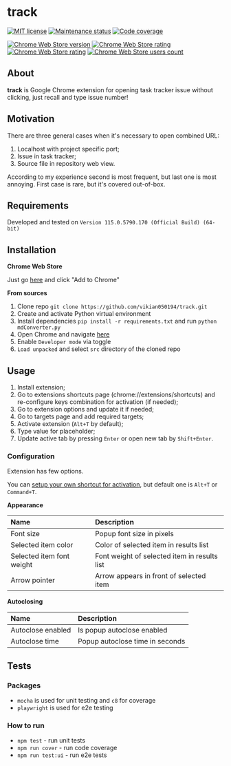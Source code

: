 # track

[![MIT license][license-badge]][license-url]
[![Maintenance status][status-badge]][status-url]
[![Code coverage][coverage-badge]][coverage-url]

[![Chrome Web Store version][store-version-badge]][store-version-url]
[![Chrome Web Store rating][store-rating-badge]][store-rating-url]
[![Chrome Web Store rating][store-stars-badge]][store-stars-url]
[![Chrome Web Store users count][store-users-badge]][store-users-url]

## About

**track** is Google Chrome extension for opening task tracker issue without clicking, just recall and type issue number!

## Motivation

There are three general cases when it's necessary to open combined URL:
1. Localhost with project specific port;
2. Issue in task tracker;
3. Source file in repository web view.

According to my experience second is most frequent, but last one is most annoying. First case is rare, but it's covered out-of-box.

## Requirements

Developed and tested on `Version 115.0.5790.170 (Official Build) (64-bit)`

## Installation

**Chrome Web Store**

Just go [here][store-version-url] and click "Add to Chrome"

**From sources**

1. Clone repo `git clone https://github.com/vikian050194/track.git`
2. Create and activate Python virtual environment
3. Install dependencies `pip install -r requirements.txt` and run `python mdConverter.py`
4. Open Chrome and navigate [here](chrome://extensions/)
5. Enable `Developer mode` via toggle
6. `Load unpacked` and select `src` directory of the cloned repo

## Usage

1. Install extension;
2. Go to extensions shortcuts page (chrome://extensions/shortcuts) and re-configure keys combination for activation (if needed);
3. Go to extension options and update it if needed;
4. Go to targets page and add required targets;
5. Activate extension (`Alt+T` by default);
6. Type value for placeholder;
7. Update active tab by pressing `Enter` or open new tab by `Shift+Enter`.

### Configuration

Extension has few options.

You can [setup your own shortcut for activation](chrome://extensions/shortcuts), but default one is `Alt+T` or `Command+T`.

**Appearance**

| Name | Description |
| :--- | :--- |
| Font size | Popup font size in pixels |
| Selected item color | Color of selected item in results list |
| Selected item font weight | Font weight of selected item in results list |
| Arrow pointer | Arrow appears in front of selected item |

**Autoclosing**

| Name | Description |
| :--- | :--- |
| Autoclose enabled | Is popup autoclose enabled |
| Autoclose time | Popup autoclose time in seconds |

## Tests

### Packages

- `mocha` is used for unit testing and `c8` for coverage
- `playwright` is used for e2e testing

### How to run

- `npm test` - run unit tests
- `npm run cover` - run code coverage
- `npm run test:ui` - run e2e tests

[warp-url]: https://github.com/vikian050194/warp

[status-url]: https://github.com/vikian050194/track/pulse
[status-badge]: https://img.shields.io/github/last-commit/vikian050194/track.svg

[license-url]: https://github.com/vikian050194/track/blob/master/LICENSE
[license-badge]: https://img.shields.io/github/license/vikian050194/track.svg

[coverage-url]: https://codecov.io/gh/vikian050194/track
[coverage-badge]: https://img.shields.io/codecov/c/github/vikian050194/track

[store-version-url]: https://chrome.google.com/webstore/detail/track/mpkodpbohnmbjfbeihcbnddbbagklpni
[store-version-badge]: https://img.shields.io/chrome-web-store/v/mpkodpbohnmbjfbeihcbnddbbagklpni

[store-rating-url]: https://chrome.google.com/webstore/detail/track/mpkodpbohnmbjfbeihcbnddbbagklpni
[store-rating-badge]: https://img.shields.io/chrome-web-store/rating/mpkodpbohnmbjfbeihcbnddbbagklpni

[store-stars-url]: https://chrome.google.com/webstore/detail/track/mpkodpbohnmbjfbeihcbnddbbagklpni
[store-stars-badge]: https://img.shields.io/chrome-web-store/stars/mpkodpbohnmbjfbeihcbnddbbagklpni

[store-users-url]: https://chrome.google.com/webstore/detail/track/mpkodpbohnmbjfbeihcbnddbbagklpni
[store-users-badge]: https://img.shields.io/chrome-web-store/users/mpkodpbohnmbjfbeihcbnddbbagklpni
